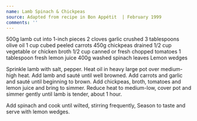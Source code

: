```yaml
---
name: Lamb Spinach & Chickpeas
source: Adapted from recipe in Bon Appétit  | February 1999
comments: ''
---
```


500g lamb  cut into 1-inch pieces
2 cloves garlic crushed
3 tablespoons olive oil
1 cup cubed peeled carrots
450g chickpeas drained
1/2 cup vegetable or chicken broth
1/2 cup canned or fresh chopped tomatoes 
1 tablespoon fresh lemon juice
400g washed spinach leaves
Lemon wedges

Sprinkle lamb with salt, pepper. Heat oil in heavy large pot over medium-high heat. Add lamb and sauté until well browned. Add carrots and garlic and sauté until beginning to brown. Add chickpeas, broth, tomatoes and lemon juice and bring to simmer. Reduce heat to medium-low, cover pot and simmer gently until lamb is tender, about 1 hour.  

Add spinach and cook until wilted, stirring frequently,  Season to taste and serve with lemon wedges.

